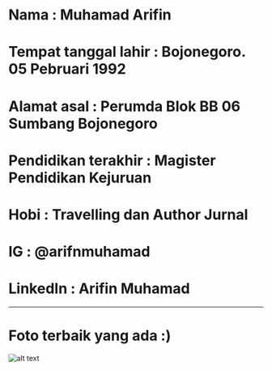 
# Nama                   : Muhamad Arifin
# Tempat tanggal lahir   : Bojonegoro. 05 Pebruari 1992
# Alamat asal            : Perumda Blok BB 06 Sumbang Bojonegoro
# Pendidikan terakhir    : Magister Pendidikan Kejuruan
# Hobi                   : Travelling dan Author Jurnal
# IG                     : @arifnmuhamad 
# LinkedIn               : Arifin Muhamad
----------------------------------------------------------------
# Foto terbaik yang ada :) 

![alt text](https://github.com/arifinbjn/Perkenalanku/blob/master/Arifin.JPG)
